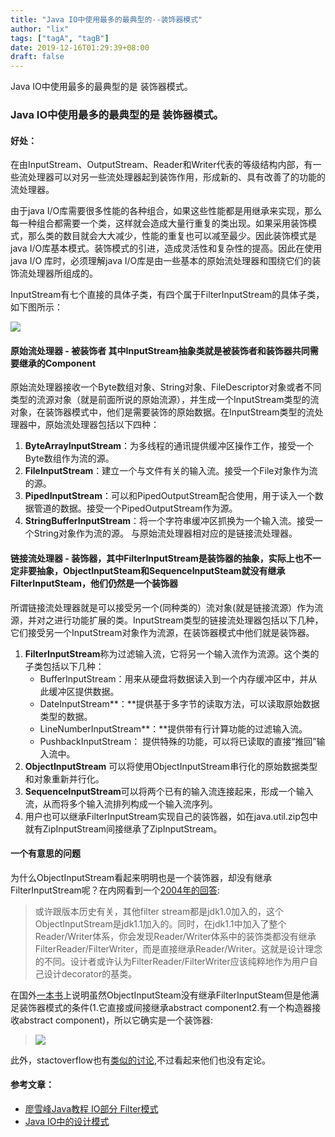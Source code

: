 ```yaml
---
title: "Java IO中使用最多的最典型的--装饰器模式"
author: "lix"
tags: ["tagA", "tagB"]
date: 2019-12-16T01:29:39+08:00
draft: false
---
```


Java IO中使用最多的最典型的是 装饰器模式。

<!--more-->

### Java IO中使用最多的最典型的是 装饰器模式。

#### 好处：

在由InputStream、OutputStream、Reader和Writer代表的等级结构内部，有一些流处理器可以对另一些流处理器起到装饰作用，形成新的、具有改善了的功能的流处理器。

由于java I/O库需要很多性能的各种组合，如果这些性能都是用继承来实现，那么每一种组合都需要一个类，这样就会造成大量行重复的类出现。如果采用装饰模式，那么类的数目就会大大减少，性能的重复也可以减至最少。因此装饰模式是java I/O库基本模式。装饰模式的引进，造成灵活性和复杂性的提高。因此在使用 java I/O 库时，必须理解java I/O库是由一些基本的原始流处理器和围绕它们的装饰流处理器所组成的。

InputStream有七个直接的具体子类，有四个属于FilterInputStream的具体子类，如下图所示：

![](https://raw.githubusercontent.com/lixajh/picbed/master/img/144836_s4jc_123079.jpg)

#### 原始流处理器 - 被装饰者 其中InputStream抽象类就是被装饰者和装饰器共同需要继承的Component

原始流处理器接收一个Byte数组对象、String对象、FileDescriptor对象或者不同类型的流源对象（就是前面所说的原始流源），并生成一个InputStream类型的流对象，在装饰器模式中，他们是需要装饰的原始数据。在InputStream类型的流处理器中，原始流处理器包括以下四种：

1. **ByteArrayInputStream**：为多线程的通讯提供缓冲区操作工作，接受一个Byte数组作为流的源。
2. **FileInputStream**：建立一个与文件有关的输入流。接受一个File对象作为流的源。
3. **PipedInputStream**：可以和PipedOutputStream配合使用，用于读入一个数据管道的数据。接受一个PipedOutputStream作为源。
4. **StringBufferInputStream**：将一个字符串缓冲区抓换为一个输入流。接受一个String对象作为流的源。
        与原始流处理器相对应的是链接流处理器。

#### 链接流处理器 - 装饰器，其中FilterInputStream是装饰器的抽象，实际上也不一定非要抽象，ObjectInputSteam和SequenceInputSteam就没有继承FilterInputSteam，他们仍然是一个装饰器

所谓链接流处理器就是可以接受另一个(同种类的）流对象(就是链接流源）作为流源，并对之进行功能扩展的类。InputStream类型的链接流处理器包括以下几种，它们接受另一个InputStream对象作为流源，在装饰器模式中他们就是装饰器。

1. **FilterInputStream**称为过滤输入流，它将另一个输入流作为流源。这个类的子类包括以下几种：
   - BufferInputStream：用来从硬盘将数据读入到一个内存缓冲区中，并从此缓冲区提供数据。
   - DateInputStream**：**提供基于多字节的读取方法，可以读取原始数据类型的数据。
   - LineNumberInputStream**：**提供带有行计算功能的过滤输入流。       
   - PushbackInputStream： 提供特殊的功能，可以将已读取的直接“推回”输入流中。
2. **ObjectInputStream** 可以将使用ObjectInputStream串行化的原始数据类型和对象重新并行化。
3. **SequenceInputStream**可以将两个已有的输入流连接起来，形成一个输入流，从而将多个输入流排列构成一个输入流序列。
4. 用户也可以继承FilterInputStream实现自己的装饰器，如在java.util.zip包中就有ZipInputStream间接继承了ZipInputStream。

#### 一个有意思的问题

为什么ObjectInputStream看起来明明也是一个装饰器，却没有继承FilterInputStream呢？在内网看到一个[2004年的回答](https://bbs.csdn.net/topics/60476084):

> 或许跟版本历史有关，其他filter stream都是jdk1.0加入的，这个ObjectInputStream是jdk1.1加入的。同时，在jdk1.1中加入了整个Reader/Writer体系，你会发现Reader/Writer体系中的装饰类都没有继承FilterReader/FilterWriter，而是直接继承Reader/Writer。这就是设计理念的不同。设计者或许认为FilterReader/FilterWriter应该纯粹地作为用户自己设计decorator的基类。

在国外[一本书](https://books.google.com.hk/books?id=TnU_BAAAQBAJ&pg=PA310&lpg=PA310&dq=ObjectInputStream+decorator&source=bl&ots=V_v7re3yrb&sig=ACfU3U1-CYOGbiMmvAPYknL893MMvXgvvg&hl=zh-CN&sa=X&ved=2ahUKEwjrsKXKrqvmAhWRUN4KHW4pCHMQ6AEwAXoECAoQAQ#v=onepage&q=ObjectInputStream%20decorator&f=false)上说明虽然ObjectInputSteam没有继承FilterInputSteam但是他满足装饰器模式的条件(1.它直接或间接继承abstract component2.有一个构造器接收abstract component)，所以它确实是一个装饰器:

> ![](https://raw.githubusercontent.com/lixajh/picbed/master/img/20191216001323.png)

此外，stactoverflow也有[类似的讨论](https://stackoverflow.com/questions/2896992/shouldnt-objectinputstream-extend-filterinputstream),不过看起来他们也没有定论。

#### 参考文章：

- [廖雪峰Java教程 IO部分 Filter模式](https://www.liaoxuefeng.com/wiki/1252599548343744/1298364142452770)
- [Java IO中的设计模式](https://www.cnblogs.com/wxgblogs/p/5649933.html)
